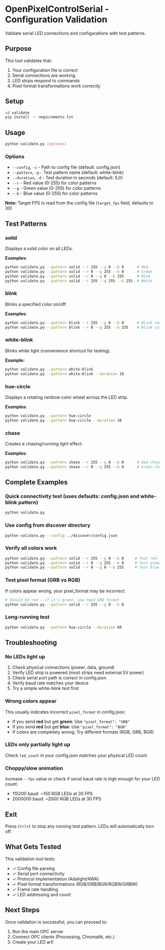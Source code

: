 # OpenPixelControlSerial - Configuration Validation

Validate serial LED connections and configurations with test patterns.

## Purpose

This tool validates that:
1. Your configuration file is correct
2. Serial connections are working
3. LED strips respond to commands
4. Pixel format transformations work correctly

## Setup

```bash
cd validate
pip install -r requirements.txt
```

## Usage

```bash
python validate.py [options]
```

### Options

- `--config`, `-c` - Path to config file (default: config.json)
- `--pattern`, `-p` - Test pattern name (default: white-blink)
- `--duration`, `-d` - Test duration in seconds (default: 5.0)
- `--r` - Red value (0-255) for color patterns
- `--g` - Green value (0-255) for color patterns
- `--b` - Blue value (0-255) for color patterns

**Note:** Target FPS is read from the config file (`target_fps` field, defaults to 30)

## Test Patterns

### solid
Displays a solid color on all LEDs.

**Examples:**
```bash
python validate.py --pattern solid --r 255 --g 0 --b 0      # Red
python validate.py --pattern solid --r 0 --g 255 --b 0      # Green
python validate.py --pattern solid --r 0 --g 0 --b 255      # Blue
python validate.py --pattern solid --r 255 --g 255 --b 255  # White
```

### blink
Blinks a specified color on/off.

**Examples:**
```bash
python validate.py --pattern blink --r 255 --g 0 --b 0      # Blink red
python validate.py --pattern blink --r 0 --g 255 --b 255    # Blink cyan
```

### white-blink
Blinks white light (convenience shortcut for testing).

**Example:**
```bash
python validate.py --pattern white-blink
python validate.py --pattern white-blink --duration 10
```

### hue-circle
Displays a rotating rainbow color wheel across the LED strip.

**Examples:**
```bash
python validate.py --pattern hue-circle
python validate.py --pattern hue-circle --duration 10
```

### chase
Creates a chasing/running light effect.

**Examples:**
```bash
python validate.py --pattern chase --r 255 --g 0 --b 0      # Red chase
python validate.py --pattern chase --r 0 --g 255 --b 0      # Green chase
```

## Complete Examples

### Quick connectivity test (uses defaults: config.json and white-blink pattern)
```bash
python validate.py
```

### Use config from discover directory
```bash
python validate.py --config ../discover/config.json
```

### Verify all colors work
```bash
python validate.py --pattern solid --r 255 --g 0 --b 0     # Test red
python validate.py --pattern solid --r 0 --g 255 --b 0     # Test green
python validate.py --pattern solid --r 0 --g 0 --b 255     # Test blue
```

### Test pixel format (GRB vs RGB)
If colors appear wrong, your pixel_format may be incorrect:
```bash
# Should be red - if it's green, you need GRB format
python validate.py --pattern solid --r 255 --g 0 --b 0
```

### Long-running test
```bash
python validate.py --pattern hue-circle --duration 60
```

## Troubleshooting

### No LEDs light up

1. Check physical connections (power, data, ground)
2. Verify LED strip is powered (most strips need external 5V power)
3. Check serial port path is correct in config.json
4. Verify baud rate matches your device
5. Try a simple white-blink test first

### Wrong colors appear

This usually indicates incorrect `pixel_format` in config.json:

- If you send **red** but get **green**: Use `"pixel_format": "GRB"`
- If you send **red** but get **blue**: Use `"pixel_format": "BGR"`
- If colors are completely wrong: Try different formats (RGB, GRB, BGR)

### LEDs only partially light up

Check `led_count` in your config.json matches your physical LED count.

### Choppy/slow animation

Increase `--fps` value or check if serial baud rate is high enough for your LED count:
- 115200 baud: ~150 RGB LEDs at 30 FPS
- 2000000 baud: ~2000 RGB LEDs at 30 FPS

## Exit

Press `Ctrl+C` to stop any running test pattern. LEDs will automatically turn off.

## What Gets Tested

This validation tool tests:
- ✓ Config file parsing
- ✓ Serial port connectivity
- ✓ Protocol implementation (Adalight/AWA)
- ✓ Pixel format transformations (RGB/GRB/BGR/RGBW/GRBW)
- ✓ Frame rate handling
- ✓ LED addressing and count

## Next Steps

Once validation is successful, you can proceed to:
1. Run the main OPC server
2. Connect OPC clients (Processing, Chromatik, etc.)
3. Create your LED art!
